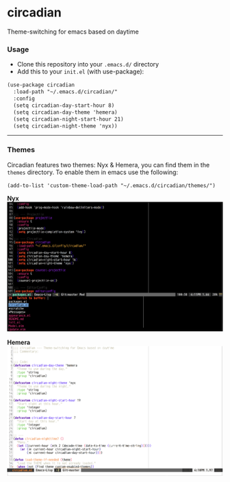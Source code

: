 # circadian
Theme-switching for emacs based on daytime

### Usage
- Clone this repository into your `.emacs.d/` directory
- Add this to your `init.el` (with use-package):

```elisp
(use-package circadian
  :load-path "~/.emacs.d/circadian/"
  :config
  (setq circadian-day-start-hour 8)
  (setq circadian-day-theme 'hemera)
  (setq circadian-night-start-hour 21)
  (setq circadian-night-theme 'nyx))
```

---

### Themes
Circadian features two themes: Nyx & Hemera, you can find them in the `themes` directory.
To enable them in emacs use the following:

```elisp
(add-to-list 'custom-theme-load-path "~/.emacs.d/circadian/themes/")
```

**Nyx**
![Nyx Theme](./themes/preview/nyx.png)

**Hemera**
![Hemera Theme](./themes/preview/hemera.png)
